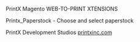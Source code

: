 
PrintX Magento
WEB-TO-PRINT XTENSIONS

Printx_Paperstock - Choose and select paperstock

PrintX Development Studios
<a href='http://printxinc.com'>printxinc.com</a>